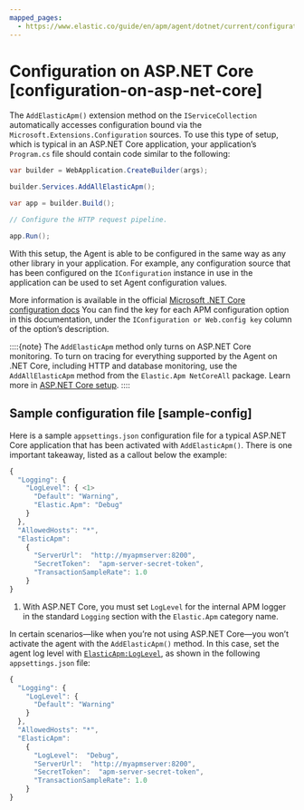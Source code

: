 ```yaml
---
mapped_pages:
  - https://www.elastic.co/guide/en/apm/agent/dotnet/current/configuration-on-asp-net-core.html
---
```


# Configuration on ASP.NET Core [configuration-on-asp-net-core]

The `AddElasticApm()` extension method on the `IServiceCollection` automatically accesses configuration bound via the `Microsoft.Extensions.Configuration` sources. To use this type of setup, which is typical in an ASP.NET Core application, your application’s `Program.cs` file should contain code similar to the following:

```csharp
var builder = WebApplication.CreateBuilder(args);

builder.Services.AddAllElasticApm();

var app = builder.Build();

// Configure the HTTP request pipeline.

app.Run();
```

With this setup, the Agent is able to be configured in the same way as any other library in your application. For example, any configuration source that has been configured on the `IConfiguration` instance in use in the application can be used to set Agent configuration values.

More information is available in the official [Microsoft .NET Core configuration docs](https://learn.microsoft.com/aspnet/core/fundamentals/configuration) You can find the key for each APM configuration option in this documentation, under the `IConfiguration or Web.config key` column of the option’s description.

::::{note}
The `AddElasticApm` method only turns on ASP.NET Core monitoring. To turn on tracing for everything supported by the Agent on .NET Core, including HTTP and database monitoring, use the `AddAllElasticApm` method from the `Elastic.Apm NetCoreAll` package. Learn more in [ASP.NET Core setup](/reference/setup-asp-net-core.md).
::::



## Sample configuration file [sample-config]

Here is a sample `appsettings.json` configuration file for a typical ASP.NET Core application that has been activated with `AddElasticApm()`. There is one important takeaway, listed as a callout below the example:

```js
{
  "Logging": {
    "LogLevel": { <1>
      "Default": "Warning",
      "Elastic.Apm": "Debug"
    }
  },
  "AllowedHosts": "*",
  "ElasticApm":
    {
      "ServerUrl":  "http://myapmserver:8200",
      "SecretToken":  "apm-server-secret-token",
      "TransactionSampleRate": 1.0
    }
}
```

1. With ASP.NET Core, you must set `LogLevel` for the internal APM logger in the standard `Logging` section with the `Elastic.Apm` category name.


In certain scenarios—​like when you’re not using ASP.NET Core—​you won’t activate the agent with the `AddElasticApm()` method. In this case, set the agent log level with [`ElasticApm:LogLevel`](/reference/config-supportability.md#config-log-level), as shown in the following `appsettings.json` file:

```js
{
  "Logging": {
    "LogLevel": {
      "Default": "Warning"
    }
  },
  "AllowedHosts": "*",
  "ElasticApm":
    {
      "LogLevel":  "Debug",
      "ServerUrl":  "http://myapmserver:8200",
      "SecretToken":  "apm-server-secret-token",
      "TransactionSampleRate": 1.0
    }
}
```

